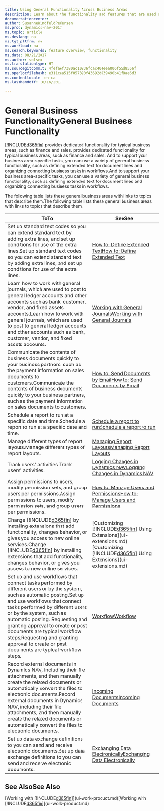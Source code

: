 ```yaml
---
title: Using General Functionality Across Business Areas
description: Learn about the functionality and features that are used across business areas in Dynamics NAV.
documentationcenter: 
author: SusanneWindfeldPedersen
ms.prod: dynamics-nav-2017
ms.topic: article
ms.devlang: na
ms.tgt_pltfrm: na
ms.workload: na
ms.search.keywords: feature overview, functionality
ms.date: 08/21/2017
ms.author: solsen
ms.translationtype: HT
ms.sourcegitcommit: 4fefaef7380ac10836fcac404eea006f55d8556f
ms.openlocfilehash: e311caa515f057320f43692d639490b41f8ae6d3
ms.contentlocale: en-ca
ms.lasthandoff: 10/16/2017

---
```

# <a name="general-business-functionality"></a><span data-ttu-id="8549c-103">General Business Functionality</span><span class="sxs-lookup"><span data-stu-id="8549c-103">General Business Functionality</span></span>
[!INCLUDE[d365fin](includes/d365fin_md.md)]<span data-ttu-id="8549c-104"> provides dedicated functionality for typical business areas, such as finance and sales.</span><span class="sxs-lookup"><span data-stu-id="8549c-104"> provides dedicated functionality for typical business areas, such as finance and sales.</span></span> <span data-ttu-id="8549c-105">And to support your business area-specific tasks, you can use a variety of general business functionality, such as defining extended text for document lines and organizing connecting business tasks in workflows.</span><span class="sxs-lookup"><span data-stu-id="8549c-105">And to support your business area-specific tasks, you can use a variety of general business functionality, such as defining extended text for document lines and organizing connecting business tasks in workflows.</span></span>

<span data-ttu-id="8549c-106">The following table lists these general business areas with links to topics that describe them.</span><span class="sxs-lookup"><span data-stu-id="8549c-106">The following table lists these general business areas with links to topics that describe them.</span></span>

| <span data-ttu-id="8549c-107">To</span><span class="sxs-lookup"><span data-stu-id="8549c-107">To</span></span> | <span data-ttu-id="8549c-108">See</span><span class="sxs-lookup"><span data-stu-id="8549c-108">See</span></span> |
| --- | --- |
| <span data-ttu-id="8549c-109">Set up standard text codes so you can extend standard text by adding extra lines, and set up conditions for use of the extra lines.</span><span class="sxs-lookup"><span data-stu-id="8549c-109">Set up standard text codes so you can extend standard text by adding extra lines, and set up conditions for use of the extra lines.</span></span> |[<span data-ttu-id="8549c-110">How to: Define Extended Text</span><span class="sxs-lookup"><span data-stu-id="8549c-110">How to: Define Extended Text</span></span>](ui-how-define-ext-text.md) |
| <span data-ttu-id="8549c-111">Learn how to work with general journals, which are used to post to general ledger accounts and other accounts such as bank, customer, vendor, and fixed assets accounts.</span><span class="sxs-lookup"><span data-stu-id="8549c-111">Learn how to work with general journals, which are used to post to general ledger accounts and other accounts such as bank, customer, vendor, and fixed assets accounts.</span></span> |[<span data-ttu-id="8549c-112">Working with General Journals</span><span class="sxs-lookup"><span data-stu-id="8549c-112">Working with General Journals</span></span>](ui-work-general-journals.md) |
| <span data-ttu-id="8549c-113">Communicate the contents of business documents quickly to your business partners, such as the payment information on sales documents to customers.</span><span class="sxs-lookup"><span data-stu-id="8549c-113">Communicate the contents of business documents quickly to your business partners, such as the payment information on sales documents to customers.</span></span> |[<span data-ttu-id="8549c-114">How to: Send Documents by Email</span><span class="sxs-lookup"><span data-stu-id="8549c-114">How to: Send Documents by Email</span></span>](ui-how-send-documents-email.md) |
| <span data-ttu-id="8549c-115">Schedule a report to run at a specific date and time.</span><span class="sxs-lookup"><span data-stu-id="8549c-115">Schedule a report to run at a specific date and time.</span></span> |[<span data-ttu-id="8549c-116">Schedule a report to run</span><span class="sxs-lookup"><span data-stu-id="8549c-116">Schedule a report to run</span></span>](ui-work-report.md#ScheduleReport) |
| <span data-ttu-id="8549c-117">Manage different types of report layouts.</span><span class="sxs-lookup"><span data-stu-id="8549c-117">Manage different types of report layouts.</span></span> |[<span data-ttu-id="8549c-118">Managing Report Layouts</span><span class="sxs-lookup"><span data-stu-id="8549c-118">Managing Report Layouts</span></span>](ui-manage-report-layouts.md) |
| <span data-ttu-id="8549c-119">Track users' activities.</span><span class="sxs-lookup"><span data-stu-id="8549c-119">Track users' activities.</span></span>|[<span data-ttu-id="8549c-120">Logging Changes in Dynamics NAV</span><span class="sxs-lookup"><span data-stu-id="8549c-120">Logging Changes in Dynamics NAV</span></span>](across-log-changes.md)|
|<span data-ttu-id="8549c-121">Assign permissions to users, modify permission sets, and group users per permissions.</span><span class="sxs-lookup"><span data-stu-id="8549c-121">Assign permissions to users, modify permission sets, and group users per permissions.</span></span>|[<span data-ttu-id="8549c-122">How to: Manage Users and Permissions</span><span class="sxs-lookup"><span data-stu-id="8549c-122">How to: Manage Users and Permissions</span></span>](ui-how-users-permissions.md)|
| <span data-ttu-id="8549c-123">Change [!INCLUDE[d365fin](includes/d365fin_md.md)] by installing extensions that add functionality, changes behavior, or gives you access to new online services.</span><span class="sxs-lookup"><span data-stu-id="8549c-123">Change [!INCLUDE[d365fin](includes/d365fin_md.md)] by installing extensions that add functionality, changes behavior, or gives you access to new online services.</span></span> |<span data-ttu-id="8549c-124">[Customizing [!INCLUDE[d365fin](includes/d365fin_md.md)] Using Extensions](ui-extensions.md)</span><span class="sxs-lookup"><span data-stu-id="8549c-124">[Customizing [!INCLUDE[d365fin](includes/d365fin_md.md)] Using Extensions](ui-extensions.md)</span></span> |
|<span data-ttu-id="8549c-125">Set up and use workflows that connect tasks performed by different users or by the system, such as automatic posting.</span><span class="sxs-lookup"><span data-stu-id="8549c-125">Set up and use workflows that connect tasks performed by different users or by the system, such as automatic posting.</span></span> <span data-ttu-id="8549c-126">Requesting and granting approval to create or post documents are typical workflow steps.</span><span class="sxs-lookup"><span data-stu-id="8549c-126">Requesting and granting approval to create or post documents are typical workflow steps.</span></span>|[<span data-ttu-id="8549c-127">Workflow</span><span class="sxs-lookup"><span data-stu-id="8549c-127">Workflow</span></span>](across-workflow.md)|
|<span data-ttu-id="8549c-128">Record external documents in Dynamics NAV, including their file attachments, and then manually create the related documents or automatically convert the files to electronic documents.</span><span class="sxs-lookup"><span data-stu-id="8549c-128">Record external documents in Dynamics NAV, including their file attachments, and then manually create the related documents or automatically convert the files to electronic documents.</span></span>|[<span data-ttu-id="8549c-129">Incoming Documents</span><span class="sxs-lookup"><span data-stu-id="8549c-129">Incoming Documents</span></span>](across-income-documents.md)|
| <span data-ttu-id="8549c-130">Set up data exchange definitions to you can send and receive electronic documents.</span><span class="sxs-lookup"><span data-stu-id="8549c-130">Set up data exchange definitions to you can send and receive electronic documents.</span></span> |[<span data-ttu-id="8549c-131">Exchanging Data Electronically</span><span class="sxs-lookup"><span data-stu-id="8549c-131">Exchanging Data Electronically</span></span>](across-data-exchange.md) |

## <a name="see-also"></a><span data-ttu-id="8549c-132">See Also</span><span class="sxs-lookup"><span data-stu-id="8549c-132">See Also</span></span>
<span data-ttu-id="8549c-133">[Working with [!INCLUDE[d365fin](includes/d365fin_md.md)]](ui-work-product.md)</span><span class="sxs-lookup"><span data-stu-id="8549c-133">[Working with [!INCLUDE[d365fin](includes/d365fin_md.md)]](ui-work-product.md)</span></span>

